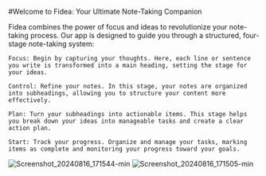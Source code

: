 #Welcome to Fidea: Your Ultimate Note-Taking Companion

Fidea combines the power of focus and ideas to revolutionize your note-taking process. Our app is designed to guide you through a structured, four-stage note-taking system:

    Focus: Begin by capturing your thoughts. Here, each line or sentence you write is transformed into a main heading, setting the stage for your ideas.

    Control: Refine your notes. In this stage, your notes are organized into subheadings, allowing you to structure your content more effectively.

    Plan: Turn your subheadings into actionable items. This stage helps you break down your ideas into manageable tasks and create a clear action plan.

    Start: Track your progress. Organize and manage your tasks, marking items as complete and monitoring your progress toward your goals.

    
![Screenshot_20240816_171544-min](https://github.com/user-attachments/assets/7137c329-6b24-4a28-9d83-89dd429b46d8)
![Screenshot_20240816_171505-min](https://github.com/user-attachments/assets/8129b264-abe0-49e9-80c9-477a93b73d8f)

